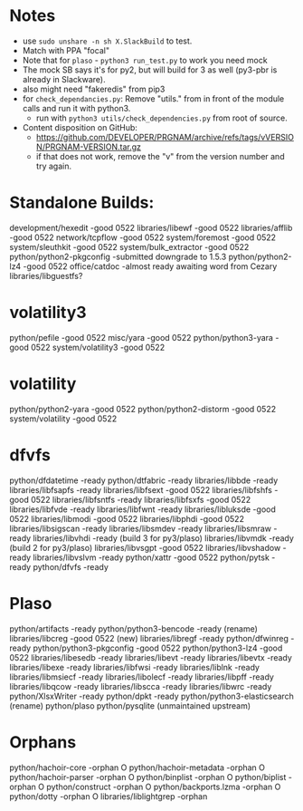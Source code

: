 # Notes
- use `sudo unshare -n sh X.SlackBuild` to test.
- Match with PPA "focal"
- Note that for `plaso` - `python3 run_test.py` to work you need mock
- The mock SB says it's for py2, but will build for 3 as well (py3-pbr is already
  in Slackware).
- also might need "fakeredis" from pip3
- for `check_dependancies.py`: Remove "utils." from in front of the module
  calls and run it with python3.
    - run with `python3 utils/check_dependencies.py` from root of source.
- Content disposition on GitHub:
    - https://github.com/DEVELOPER/PRGNAM/archive/refs/tags/vVERSION/PRGNAM-VERSION.tar.gz
    - if that does not work, remove the "v" from the version number and
      try again.

# Standalone Builds:
development/hexedit              -good      0522
libraries/libewf                 -good      0522
libraries/afflib                 -good      0522
network/tcpflow                  -good      0522
system/foremost                  -good      0522
system/sleuthkit                 -good      0522
system/bulk_extractor            -good      0522
python/python2-pkgconfig         -submitted downgrade to 1.5.3
python/python2-lz4               -good 0522
office/catdoc                    -almost ready awaiting word from Cezary
libraries/libguestfs?

# volatility3
python/pefile                    -good      0522
misc/yara                        -good      0522
python/python3-yara              -good      0522
system/volatility3               -good      0522

# volatility
python/python2-yara              -good      0522
python/python2-distorm           -good      0522
system/volatility                -good      0522

# dfvfs
python/dfdatetime                -ready
python/dtfabric                  -ready
libraries/libbde                 -ready
libraries/libfsapfs              -ready
libraries/libfsext               -good      0522
libraries/libfshfs               -good      0522
libraries/libfsntfs              -ready
libraries/libfsxfs               -good      0522
libraries/libfvde                -ready
libraries/libfwnt                -ready
libraries/libluksde              -good      0522
libraries/libmodi                -good      0522
libraries/libphdi                -good      0522
libraries/libsigscan             -ready
libraries/libsmdev               -ready
libraries/libsmraw               -ready
libraries/libvhdi                -ready (build 3 for py3/plaso)
libraries/libvmdk                -ready (build 2 for py3/plaso)
libraries/libvsgpt               -good      0522
libraries/libvshadow             -ready
libraries/libvslvm               -ready
python/xattr                     -good      0522
python/pytsk                     -ready
python/dfvfs                     -ready

# Plaso
python/artifacts                 -ready
python/python3-bencode           -ready (rename)
libraries/libcreg                -good 0522 (new)
libraries/libregf                -ready
python/dfwinreg                  -ready
python/python3-pkgconfig         -good      0522
python/python3-lz4               -good      0522
libraries/libesedb               -ready
libraries/libevt                 -ready
libraries/libevtx                -ready
libraries/libexe                 -ready
libraries/libfwsi                -ready
libraries/liblnk                 -ready
libraries/libmsiecf              -ready
libraries/libolecf               -ready
libraries/libpff                 -ready
libraries/libqcow                -ready
libraries/libscca                -ready
libraries/libwrc                 -ready
python/XlsxWriter                -ready
python/dpkt                      -ready
python/python3-elasticsearch     (rename)
python/plaso
python/pysqlite                  (unmaintained upstream)

# Orphans

python/hachoir-core              -orphan      O
python/hachoir-metadata          -orphan      O
python/hachoir-parser            -orphan      O
python/binplist                  -orphan      O
python/biplist                   -orphan      O
python/construct                 -orphan      O
python/backports.lzma            -orphan      O
python/dotty                     -orphan      O
libraries/liblightgrep           -orphan
